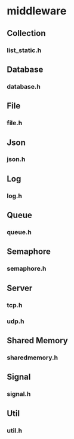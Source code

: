 # middleware

## Collection
### list_static.h
## Database
### database.h
## File
### file.h
## Json
### json.h
## Log
### log.h
## Queue
### queue.h
## Semaphore
### semaphore.h
## Server
### tcp.h
### udp.h
## Shared Memory
### sharedmemory.h
## Signal
### signal.h
## Util
### util.h
